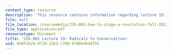 ```yaml
---
content_type: resource
description: 'This resource contains information regarding lecture 19. '
file: null
file_location: /coursemedia/21h-001-how-to-stage-a-revolution-fall-2013/948fcb29871012b3c7886780ed64d791_MIT21H_001F13_lec_19.pdf
file_type: application/pdf
resourcetype: Document
title: '21h.001 Lecture 19: Radicals to Conservatives'
uid: 948fcb29-8710-12b3-c788-6780ed64d791
---
```

